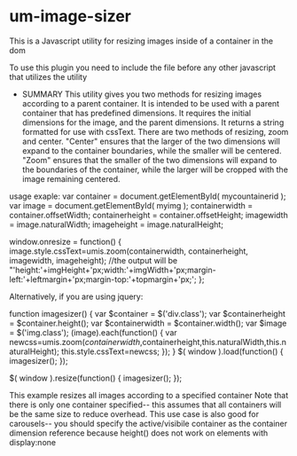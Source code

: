 # um-image-sizer
This is a Javascript utility for resizing images inside of a container in the dom

To use this plugin you need to include the file before any other javascript that utilizes the utility

* SUMMARY
 This utility gives you two methods for resizing images according to a parent container.
 It is intended to be used with a parent container that has predefined dimensions.  It requires the initial dimensions for the image, and the parent dimensions.
 It returns a string formatted for use with cssText.  There are two methods of resizing, zoom and center.  "Center" ensures that the larger of the two dimensions will expand to the
 container boundaries, while the smaller will be centered.  "Zoom" ensures that the smaller of the two dimensions will expand to the boundaries of the container, while the larger will be cropped
 with the image remaining centered.

 usage exaple:
 var container = document.getElementById( mycountainerid );
 var image = document.getElementById( myimg );
 containerwidth = container.offsetWidth;
 containerheight = container.offsetHeight;
 imagewidth = image.naturalWidth;
 imageheight = image.naturalHeight;

 window.onresize = function() {
  image.style.cssText=umis.zoom(containerwidth, containerheight, imagewidth, imageheight);
  //the output will be "'height:'+imgHeight+'px;width:'+imgWidth+'px;margin-left:'+leftmargin+'px;margin-top:'+topmargin+'px;';
 };
 
 
 Alternatively, if you are using jquery:
 
 function imagesizer() {
	var $container = $('div.class');
    var $containerheight = $container.height();
    var $containerwidth = $container.width();
    var $image = $('img.class');
    $($image).each(function() {
		var newcss=umis.zoom($containerwidth,$containerheight,this.naturalWidth,this.naturalHeight);
		this.style.cssText=newcss;
	});
 }
 $( window ).load(function() {
   imagesizer();
 });

 $( window ).resize(function() {
   imagesizer();
 });
  
 This example resizes all images according to a specified container
 Note that there is only one container specified-- this assumes that all containers will be the same size to reduce overhead.
 This use case is also good for carousels-- you should specify the active/visibile container as the container dimension reference because height() does not work on elements with display:none
